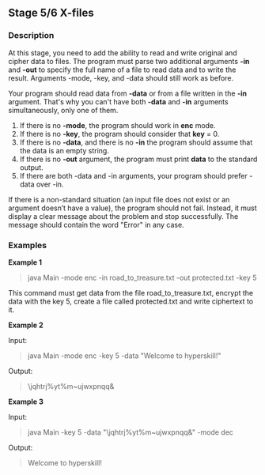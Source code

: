 ## Stage 5/6 X-files

### Description

At this stage, you need to add the ability to read and write original and cipher data to files. The program must parse
two additional arguments **-in** and **-out** to specify the full name of a file to read data and to write the result.
Arguments -mode, -key, and -data should still work as before.

Your program should read data from **-data** or from a file written in the **-in** argument. That's why you can't have
both **-data** and **-in** arguments simultaneously, only one of them.

1. If there is no **-mode**, the program should work in **enc** mode.
2. If there is no **-key**, the program should consider that **key** = 0.
3. If there is no **-data**, and there is no **-in** the program should assume that the data is an empty string.
4. If there is no **-out** argument, the program must print **data** to the standard output.
5. If there are both -data and -in arguments, your program should prefer -data over -in.

If there is a non-standard situation (an input file does not exist or an argument doesn’t have a value), the program
should not fail. Instead, it must display a clear message about the problem and stop successfully. The message should
contain the word "Error" in any case.

### Examples

**Example 1**

> java Main -mode enc -in road_to_treasure.txt -out protected.txt -key 5

This command must get data from the file road_to_treasure.txt, encrypt the data with the key 5, create a file called
protected.txt and write ciphertext to it.

**Example 2**

Input:

> java Main -mode enc -key 5 -data "Welcome to hyperskill!"

Output:

> \jqhtrj%yt%m~ujwxpnqq&

**Example 3**

Input:

> java Main -key 5 -data "\jqhtrj%yt%m~ujwxpnqq&" -mode dec

Output:

> Welcome to hyperskill!
